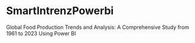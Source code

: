 # SmartIntrenzPowerbi
Global Food Production Trends and Analysis: A Comprehensive Study from 1961 to 2023 Using Power BI
